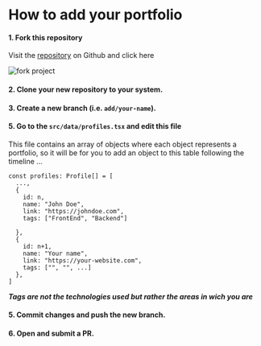 # How to add your portfolio

#### 1. Fork this repository

Visit the [repository](https://github.com/ln-dev7/cameroon-porfolios) on Github and click here

![fork project](https://cameroon-portfolios.vercel.app/assets/contribut/1.png)

#### 2. Clone your new repository to your system.

#### 3. Create a new branch (i.e. `add/your-name`).

#### 5. Go to the `src/data/profiles.tsx` and edit this file

This file contains an array of objects where each object represents a portfolio, so it will be for you to add an object to this table following the timeline ...

```
const profiles: Profile[] = [
  ...,
  {
​    id: n,
​    name: "John Doe",
​    link: "https://johndoe.com",
​    tags: ["FrontEnd", "Backend"]

  },
  {
​    id: n+1,
​    name: "Your name",
​    link: "https://your-website.com",
​    tags: ["", "", ...]
  },
]
```

***Tags are not the technologies used but rather the areas in wich you are***

#### 5. Commit changes and push the new branch.

#### 6. Open and submit a PR.

